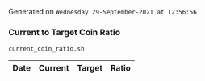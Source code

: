 Generated on `Wednesday 29-September-2021 at 12:56:56`

### Current to Target Coin Ratio
`current_coin_ratio.sh`

Date|Current|Target|Ratio
---|---|---|---
